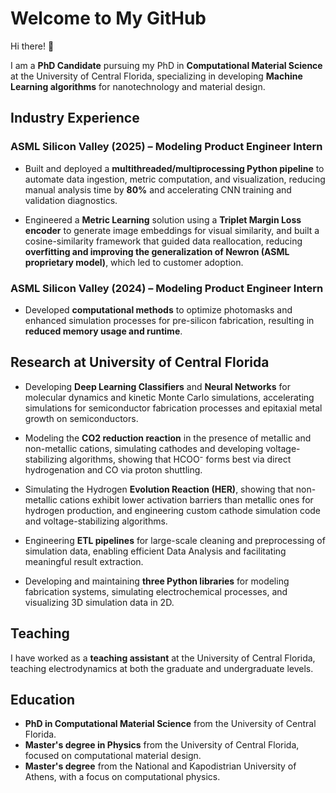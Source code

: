 # Welcome to My GitHub

Hi there! 👋

I am a **PhD Candidate** pursuing my PhD in **Computational Material Science** at the University of Central Florida, specializing in developing **Machine Learning algorithms** for nanotechnology and material design.

## Industry Experience  

### **ASML Silicon Valley (2025) – Modeling Product Engineer Intern**  
- Built and deployed a **multithreaded/multiprocessing Python pipeline** to automate data ingestion, metric computation, and visualization, reducing manual analysis time by **80%** and accelerating CNN training and validation diagnostics.
  
- Engineered a **Metric Learning** solution using a **Triplet Margin Loss encoder** to generate image embeddings for visual similarity, and built a cosine-similarity framework that guided data reallocation, reducing **overfitting and improving the generalization of Newron (ASML proprietary model)**, which led to customer adoption.

### **ASML Silicon Valley (2024) – Modeling Product Engineer Intern**  
- Developed **computational methods** to optimize photomasks and enhanced simulation processes for pre-silicon fabrication, resulting in **reduced memory usage and runtime**.  

## Research at University of Central Florida

- Developing **Deep Learning Classifiers** and **Neural Networks** for molecular dynamics and kinetic Monte Carlo simulations, accelerating simulations for semiconductor fabrication processes and epitaxial metal growth on semiconductors.

- Modeling the **CO2 reduction reaction** in the presence of metallic and non-metallic cations, simulating cathodes and developing voltage-stabilizing algorithms, showing that HCOO⁻ forms best via direct hydrogenation and CO via proton shuttling.

- Simulating the Hydrogen **Evolution Reaction (HER)**, showing that non-metallic cations exhibit lower activation barriers than metallic ones for hydrogen production, and engineering custom cathode simulation code and voltage-stabilizing algorithms.

- Engineering **ETL pipelines** for large-scale cleaning and preprocessing of simulation data, enabling efficient Data Analysis and facilitating meaningful result extraction.

- Developing and maintaining **three Python libraries** for modeling fabrication systems, simulating electrochemical processes, and visualizing 3D simulation data in 2D.
  
## Teaching

I have worked as a **teaching assistant** at the University of Central Florida, teaching electrodynamics at both the graduate and undergraduate levels.

## Education

- **PhD in Computational Material Science** from the University of Central Florida.
- **Master's degree in Physics** from the University of Central Florida, focused on computational material design.
- **Master's degree** from the National and Kapodistrian University of Athens, with a focus on computational physics.

